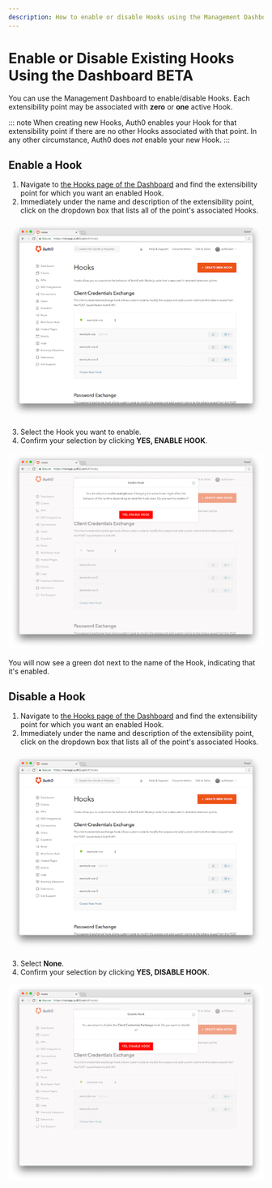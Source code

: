 ```yaml
---
description: How to enable or disable Hooks using the Management Dashboard
---
```


# Enable or Disable Existing Hooks Using the Dashboard&nbsp;<span class="btn btn-primary btn-sm">BETA</span>

You can use the Management Dashboard to enable/disable Hooks. Each extensibility point may be associated with **zero** or **one** active Hook.

::: note
When creating new Hooks, Auth0 enables your Hook for that extensibility point if there are no other Hooks associated with that point. In any other circumstance, Auth0 does *not* enable your new Hook.
:::

## Enable a Hook

1. Navigate to [the Hooks page of the Dashboard](${manage_url}/#/hooks) and find the extensibility point for which you want an enabled Hook.
2. Immediately under the name and description of the extensibility point, click on the dropdown box that lists all of the point's associated Hooks.

  ![List of Hooks for a Point](/media/articles/hooks/select-hook-to-enable.png)

3. Select the Hook you want to enable.
4. Confirm your selection by clicking **YES, ENABLE HOOK**.

  ![Confirm Hook to Enable](/media/articles/hooks/confirm-enable-hook.png)

You will now see a green dot next to the name of the Hook, indicating that it's enabled.

## Disable a Hook

1. Navigate to [the Hooks page of the Dashboard](${manage_url}/#/hooks) and find the extensibility point for which you want an enabled Hook.
2. Immediately under the name and description of the extensibility point, click on the dropdown box that lists all of the point's associated Hooks.

  ![List of Hooks for a Point](/media/articles/hooks/select-hook-to-enable.png)

3. Select **None**.
4. Confirm your selection by clicking **YES, DISABLE HOOK**.

  ![Confirm Hook to Disable](/media/articles/hooks/disable-hook.png)
